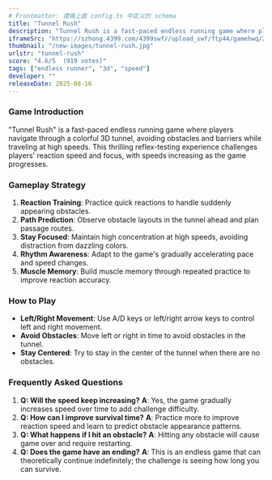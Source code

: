 ```yaml
---
# Frontmatter: 遵循上面 config.ts 中定义的 schema
title: "Tunnel Rush"
description: "Tunnel Rush is a fast-paced endless running game where players navigate through a colorful 3D tunnel, avoiding obstacles and barriers while traveling at high speeds in this thrilling reflex-testing experience."
iframeSrc: "https://szhong.4399.com/4399swf//upload_swf/ftp44/gamehwq/20230830/12a/index.html"
thumbnail: "/new-images/tunnel-rush.jpg"
urlstr: "tunnel-rush"
score: "4.6/5  (919 votes)"
tags: ["endless runner", "3d", "speed"]
developer: ""
releaseDate: 2025-08-16
---
```




### Game Introduction

"Tunnel Rush" is a fast-paced endless running game where players navigate through a colorful 3D tunnel, avoiding obstacles and barriers while traveling at high speeds. This thrilling reflex-testing experience challenges players' reaction speed and focus, with speeds increasing as the game progresses.

### Gameplay Strategy

1.  **Reaction Training**: Practice quick reactions to handle suddenly appearing obstacles.
2.  **Path Prediction**: Observe obstacle layouts in the tunnel ahead and plan passage routes.
3.  **Stay Focused**: Maintain high concentration at high speeds, avoiding distraction from dazzling colors.
4.  **Rhythm Awareness**: Adapt to the game's gradually accelerating pace and speed changes.
5.  **Muscle Memory**: Build muscle memory through repeated practice to improve reaction accuracy.

### How to Play

*   **Left/Right Movement**: Use A/D keys or left/right arrow keys to control left and right movement.
*   **Avoid Obstacles**: Move left or right in time to avoid obstacles in the tunnel.
*   **Stay Centered**: Try to stay in the center of the tunnel when there are no obstacles.

### Frequently Asked Questions

1.  **Q: Will the speed keep increasing?**
    **A**: Yes, the game gradually increases speed over time to add challenge difficulty.
2.  **Q: How can I improve survival time?**
    **A**: Practice more to improve reaction speed and learn to predict obstacle appearance patterns.
3.  **Q: What happens if I hit an obstacle?**
    **A**: Hitting any obstacle will cause game over and require restarting.
4.  **Q: Does the game have an ending?**
    **A**: This is an endless game that can theoretically continue indefinitely; the challenge is seeing how long you can survive.